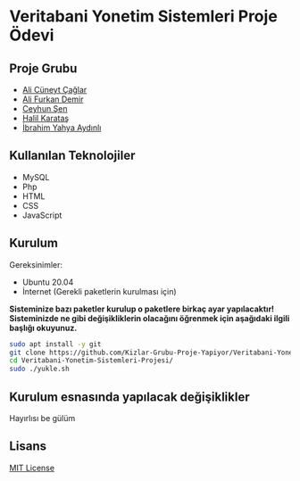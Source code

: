 # Veritabani Yonetim Sistemleri Proje Ödevi

## Proje Grubu

* [Ali Cüneyt Çağlar](https://github.com/CuneytCaglar)
* [Ali Furkan Demir](https://github.com/AliFurkanDemir)
* [Ceyhun Şen](https://github.com/ceyhunsen)
* [Halil Karataş](https://github.com/hll-krts)
* [İbrahim Yahya Aydınlı](https://github.com/ibrahimyahyaaydinli)

## Kullanılan Teknolojiler

* MySQL
* Php
* HTML
* CSS
* JavaScript

## Kurulum

Gereksinimler:

* Ubuntu 20.04
* İnternet (Gerekli paketlerin kurulması için)

**Sisteminize bazı paketler kurulup o paketlere birkaç ayar yapılacaktır! Sisteminizde ne gibi değişikliklerin olacağını öğrenmek için aşağıdaki ilgili başlığı okuyunuz.**

```bash
sudo apt install -y git
git clone https://github.com/Kizlar-Grubu-Proje-Yapiyor/Veritabani-Yonetim-Sistemleri-Projesi.git
cd Veritabani-Yonetim-Sistemleri-Projesi/
sudo ./yukle.sh
```

## Kurulum esnasında yapılacak değişiklikler

Hayırlısı be gülüm

## Lisans
[MIT License](LICENSE)

